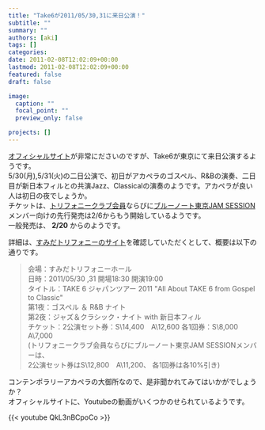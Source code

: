 ```yaml
---
title: "Take6が2011/05/30,31に来日公演！"
subtitle: ""
summary: ""
authors: [aki]
tags: []
categories: 
date: 2011-02-08T12:02:09+00:00
lastmod: 2011-02-08T12:02:09+00:00
featured: false
draft: false

image:
  caption: ""
  focal_point: ""
  preview_only: false

projects: []
---
```

[オフィシャルサイト](http://jp.take6.com/)が非常にださいのですが、Take6が東京にて来日公演するようです。  
5/30(月),5/31(火)の二日公演で、初日がアカペラのゴスペル、R&Bの演奏、二日目が新日本フィルとの共演Jazz、Classicalの演奏のようです。アカペラが良い人は初日の夜でしょうか。  
チケットは、[トリフォニークラブ会員](http://www.triphony.com/clubmember/index.php)ならびに[ブルーノート東京JAM SESSION](http://www.bluenote.co.jp/jp/member/)メンバー向けの先行発売は2/6からもう開始しているようです。  
一般発売は、 **2/20** からのようです。

詳細は、[すみだトリフォニーのサイト](http://www.triphony.com/concert/list.php?sch_date=201105#p30)を確認していただくとして、概要は以下の通りです。

> 会場：すみだトリフォニーホール  
> 日時：2011/05/30 ,31 開場18:30 開演19:00  
> タイトル：TAKE 6 ジャパンツアー 2011 "All About TAKE 6 from Gospel to Classic"  
> 第1夜：ゴスペル ＆ R&B ナイト  
> 第2夜：ジャズ＆クラシック・ナイト with 新日本フィル  
> チケット：2公演セット券：S\14,400　A\12,600 各1回券：S\8,000　A\7,000  
> (トリフォニークラブ会員ならびにブルーノート東京JAM SESSIONメンバーは、  
> 2公演セット券はS\12,800　A\11,200、 各1回券は各10%引き)

コンテンポラリーアカペラの大御所なので、是非聞かれてみてはいかがでしょうか？  
オフィシャルサイトに、Youtubeの動画がいくつかのせられているようです。  

{{< youtube QkL3nBCpoCo >}}


